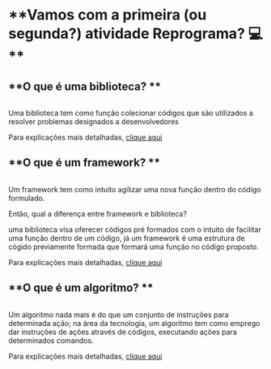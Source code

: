 

# **Vamos com a primeira (ou segunda?) atividade Reprograma? :computer: **



## **O que é uma biblioteca? **

<img scr="biblioteca.gif">

Uma biblioteca tem como função colecionar códigos que são utilizados a resolver problemas designados a desenvolvedores

Para explicações mais detalhadas, [clique aqui](https://coodesh.com/blog/dicionario/o-que-e-biblioteca/#:~:text=O%20conceito%20%C3%A9%20o%20mesmo,j%C3%A1%20foram%20escritas%20por%20desenvolvedores.)

## **O que é um framework? **

<img scr="framework.gif">

Um framework tem como intuito agilizar uma nova função dentro do código formulado.

Então, qual a diferença entre framework e biblioteca? 

uma biblioteca visa oferecer códigos pré formados com o intuito de facilitar uma função dentro de um código, já um framework é uma estrutura de cógido previamente formada que formará uma função no código proposto. 

Para explicações mais detalhadas, [clique aqui](https://www.lewagon.com/pt-BR/blog/o-que-e-framework)


## **O que é um algoritmo? **
<img scr="algoritmo.gif">

Um algoritmo nada mais é do que um conjunto de instruções para determinada ação; na área da tecnologia, um algoritmo tem como emprego dar instruções de ações através de códigos, executando ações para determinados comandos.

Para explicações mais detalhadas, [clique aqui](https://tecnoblog.net/responde/o-que-e-algoritmo/)


